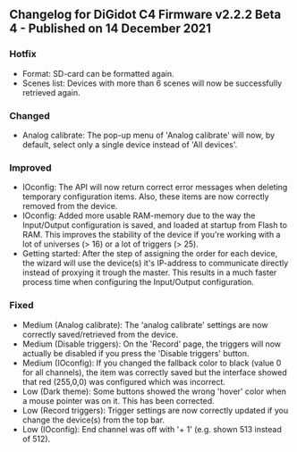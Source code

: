 ## Changelog for DiGidot C4 Firmware v2.2.2 Beta 4 - Published on 14 December 2021 ##

### Hotfix ###
* Format: SD-card can be formatted again.
* Scenes list: Devices with more than 6 scenes will now be successfully retrieved again.

### Changed ###
* Analog calibrate: The pop-up menu of 'Analog calibrate' will now, by default, select only a single device instead of 'All devices'.

### Improved ###
* IOconfig: The API will now return correct error messages when deleting temporary configuration items. Also, these items are now correctly removed from the device.
* IOconfig: Added more usable RAM-memory due to the way the Input/Output configuration is saved, and loaded at startup from Flash to RAM. This improves the stability of the device if you're working with a lot of universes (> 16) or a lot of triggers (> 25).
* Getting started: After the step of assigning the order for each device, the wizard will use the device(s) it's IP-address to communicate directly instead of proxying it trough the master. This results in a much faster process time when configuring the Input/Output configuration.

### Fixed ###
* Medium (Analog calibrate): The 'analog calibrate' settings are now correctly saved/retrieved from the device.
* Medium (Disable triggers): On the 'Record' page, the triggers will now actually be disabled if you press the 'Disable triggers' button.
* Medium (IOconfig): If you changed the fallback color to black (value 0 for all channels), the item was correctly saved but the interface showed that red (255,0,0) was configured which was incorrect.
* Low (Dark theme): Some buttons showed the wrong 'hover' color when a mouse pointer was on it. This has been corrected.
* Low (Record triggers): Trigger settings are now correctly updated if you change the device(s) from the top bar.
* Low (IOconfig): End channel was off with '+ 1' (e.g. shown 513 instead of 512).
